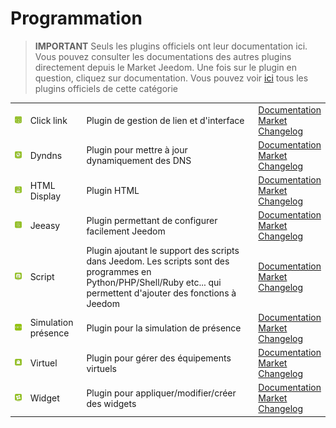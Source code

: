 
# Programmation


>**IMPORTANT**
>Seuls les plugins officiels ont leur documentation ici. Vous pouvez consulter les documentations des autres plugins directement depuis le Market Jeedom. Une fois sur le plugin en question, cliquez sur documentation.
>Vous pouvez voir [ici](https://market.jeedom.com/index.php?v=d&p=market&type=plugin&categorie=programming) tous les plugins officiels de cette catégorie


| | | | |
|--- | --- | --- | ---|
|<img src="clink/clink_icon.png" class="pluginLogo" width="100" />|Click link|Plugin de gestion de lien et d'interface|[Documentation](clink/index)<br/>[Market](https://market.jeedom.com/index.php?v=d&p=market_display&id=1867)<br/>[Changelog](clink/changelog)|
|<img src="dyndns/dyndns_icon.png" class="pluginLogo" width="100" />|Dyndns|Plugin pour mettre à jour dynamiquement des DNS|[Documentation](dyndns/index)<br/>[Market](https://market.jeedom.com/index.php?v=d&p=market_display&id=1928)<br/>[Changelog](dyndns/changelog)|
|<img src="htmldisplay/htmldisplay_icon.png" class="pluginLogo" width="100" />|HTML Display|Plugin HTML|[Documentation](htmldisplay/index)<br/>[Market](https://market.jeedom.com/index.php?v=d&p=market_display&id=3843)<br/>[Changelog](htmldisplay/changelog)|
|<img src="jeeasy/jeeasy_icon.png" class="pluginLogo" width="100" />|Jeeasy|Plugin permettant de configurer facilement Jeedom|[Documentation](jeeasy/index)<br/>[Market](https://market.jeedom.com/index.php?v=d&p=market_display&id=3828)<br/>[Changelog](jeeasy/changelog)|
|<img src="script/script_icon.png" class="pluginLogo" width="100" />|Script|Plugin ajoutant le support des scripts dans Jeedom. Les scripts sont des programmes en Python/PHP/Shell/Ruby etc... qui permettent d'ajouter des fonctions à Jeedom|[Documentation](script/index)<br/>[Market](https://market.jeedom.com/index.php?v=d&p=market_display&id=20)<br/>[Changelog](script/changelog)|
|<img src="simupre/simupre_icon.png" class="pluginLogo" width="100" />|Simulation présence|Plugin pour la simulation de présence|[Documentation](simupre/index)<br/>[Market](https://market.jeedom.com/index.php?v=d&p=market_display&id=3762)<br/>[Changelog](simupre/changelog)|
|<img src="virtual/virtual_icon.png" class="pluginLogo" width="100" />|Virtuel|Plugin pour gérer des équipements virtuels|[Documentation](virtual/index)<br/>[Market](https://market.jeedom.com/index.php?v=d&p=market_display&id=21)<br/>[Changelog](virtual/changelog)|
|<img src="widget/widget_icon.png" class="pluginLogo" width="100" />|Widget|Plugin pour appliquer/modifier/créer des widgets|[Documentation](widget/index)<br/>[Market](https://market.jeedom.com/index.php?v=d&p=market_display&id=9)<br/>[Changelog](widget/changelog)|
